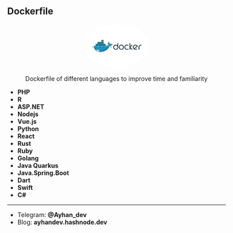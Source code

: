 ## Dockerfile


<div align="center">
    <img src="Docker.png" alt="ForNRxt GitHub Extension" width="150" style="border-radius:50%; object-fit: cover;">
    <p> Dockerfile of different languages to improve time and familiarity </p>
</div>


  - **PHP**
  - **R**
  - **ASP.NET**
  - **Nodejs**
  - **Vue.js**
  - **Python**
  - **React**
  - **Rust**
  - **Ruby**
  - **Golang**
  - **Java Quarkus**
  - **Java.Spring.Boot**
  - **Dart**
  - **Swift**
  - **C#**


------------------------------------------------------------
  - Telegram: **@Ayhan_dev**
  - Blog: **ayhandev.hashnode.dev**
